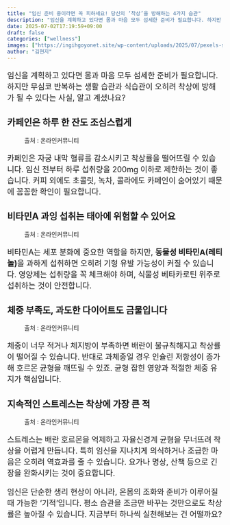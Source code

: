```yaml
---
title: "임신 준비 중이라면 꼭 피하세요! 당신의 ‘착상’을 방해하는 4가지 습관"
description: "임신을 계획하고 있다면 몸과 마음 모두 섬세한 준비가 필요합니다. 하지만 무심코 반복하는 생활 습관과 식습관이 오히려 착상에 방해가 될 수 있다는 사실, 알고 계셨나요?"
date: 2025-07-02T17:19:59+09:00
draft: false
categories: ["wellness"]
images: ["https://ingihgoyonet.site/wp-content/uploads/2025/07/pexels-stasknop-2916450-1-1024x683.jpg", "https://ingihgoyonet.site/wp-content/uploads/2025/07/pexels-shvetsa-3683101-1-1024x683.jpg", "https://ingihgoyonet.site/wp-content/uploads/2025/07/pexels-pavel-danilyuk-7801341-1024x684.jpg", "https://ingihgoyonet.site/wp-content/uploads/2025/07/pexels-olly-3807738-1024x683.jpg"]
author: "김현지"
---
```


<p style="font-size:18px">임신을 계획하고 있다면 몸과 마음 모두 섬세한 준비가 필요합니다. 하지만 무심코 반복하는 생활 습관과 식습관이 오히려 착상에 방해가 될 수 있다는 사실, 알고 계셨나요?</p> <h2 >카페인은 하루 한 잔도 조심스럽게</h2> <figure ><img src="https://ingihgoyonet.site/wp-content/uploads/2025/07/pexels-stasknop-2916450-1-1024x683.jpg" alt="" style="aspect-ratio:16/9;object-fit:cover"/><figcaption >출처 : 온라인커뮤니티</figcaption></figure> <p style="font-size:18px">카페인은 자궁 내막 혈류를 감소시키고 착상률을 떨어뜨릴 수 있습니다. 임신 전부터 하루 섭취량을 200mg 이하로 제한하는 것이 좋습니다. 커피 외에도 초콜릿, 녹차, 콜라에도 카페인이 숨어있기 때문에 꼼꼼한 확인이 필요합니다.</p> <h2 >비타민A 과잉 섭취는 태아에 위험할 수 있어요</h2> <figure ><img src="https://ingihgoyonet.site/wp-content/uploads/2025/07/pexels-shvetsa-3683101-1-1024x683.jpg" alt="" style="aspect-ratio:16/9;object-fit:cover"/><figcaption >출처 : 온라인커뮤니티</figcaption></figure> <p style="font-size:18px">비타민A는 세포 분화에 중요한 역할을 하지만, <strong>동물성 비타민A(레티놀)</strong>을 과하게 섭취하면 오히려 기형 유발 가능성이 커질 수 있습니다. 영양제는 섭취량을 꼭 체크해야 하며, 식물성 베타카로틴 위주로 섭취하는 것이 안전합니다.</p> <h2 >체중 부족도, 과도한 다이어트도 금물입니다</h2> <figure ><img src="https://ingihgoyonet.site/wp-content/uploads/2025/07/pexels-pavel-danilyuk-7801341-1024x684.jpg" alt="" style="aspect-ratio:16/9;object-fit:cover"/><figcaption >출처 : 온라인커뮤니티</figcaption></figure> <p style="font-size:18px">체중이 너무 적거나 체지방이 부족하면 배란이 불규칙해지고 착상률이 떨어질 수 있습니다. 반대로 과체중일 경우 인슐린 저항성이 증가해 호르몬 균형을 깨뜨릴 수 있죠. 균형 잡힌 영양과 적절한 체중 유지가 핵심입니다.</p> <h2 >지속적인 스트레스는 착상에 가장 큰 적</h2> <figure ><img src="https://ingihgoyonet.site/wp-content/uploads/2025/07/pexels-olly-3807738-1024x683.jpg" alt="" style="aspect-ratio:16/9;object-fit:cover"/><figcaption >출처 : 온라인커뮤니티</figcaption></figure> <p style="font-size:18px">스트레스는 배란 호르몬을 억제하고 자율신경계 균형을 무너뜨려 착상을 어렵게 만듭니다. 특히 임신을 지나치게 의식하거나 조급한 마음은 오히려 역효과를 줄 수 있습니다. 요가나 명상, 산책 등으로 긴장을 완화시키는 것이 중요합니다.</p> <p style="font-size:18px">임신은 단순한 생리 현상이 아니라, 온몸의 조화와 준비가 이루어질 때 가능한 ‘기적’입니다. 평소 습관을 조금만 바꾸는 것만으로도 착상률은 높아질 수 있습니다. 지금부터 하나씩 실천해보는 건 어떨까요?</p>